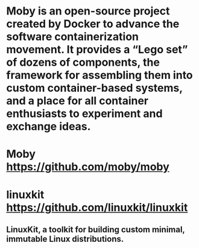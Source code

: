 
# Moby is an open-source project created by Docker to advance the software containerization movement. It provides a “Lego set” of dozens of components, the framework for assembling them into custom container-based systems, and a place for all container enthusiasts to experiment and exchange ideas.
# Moby https://github.com/moby/moby

# linuxkit https://github.com/linuxkit/linuxkit
## LinuxKit, a toolkit for building custom minimal, immutable Linux distributions.
